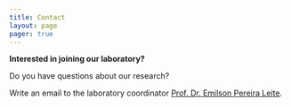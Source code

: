 ```yaml
---
title: Contact
layout: page
pager: true
---
```


**Interested in joining our laboratory?**

Do you have questions about our research?

Write an email to the laboratory coordinator [Prof. Dr. Emilson Pereira Leite](mailto:emilson@unicamp.br).
